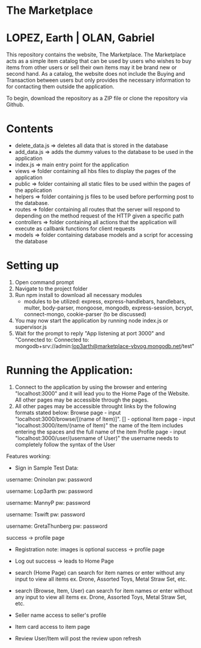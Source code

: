 # The Marketplace
# LOPEZ, Earth | OLAN, Gabriel

This repository contains the website, The Marketplace. The Marketplace acts as a simple item catalog that can be used by users who wishes to buy items from other users or sell their own items may it be brand new or second hand. As a catalog, the website does not include the Buying and Transaction between users but only provides the necessary information to for contacting them outside the application.

To begin, download the repository as a ZIP file or clone the repository via Github.

# Contents
- delete_data.js => deletes all data that is stored in the database
- add_data.js => adds the dummy values to the database to be used in the application
- index.js => main entry point for the application
- views => folder containing all hbs files to display the pages of the application
- public => folder containing all static files to be used within the pages of the application
- helpers => folder containing js files to be used before performing post to the database.
- routes => folder containing all routes that the server will respond to depending on the method request of the HTTP given a specific path
- controllers => folder containing all actions that the application will execute as callbank functions for client requests
- models => folder containing database models and a script for accessing the database

# Setting up
1. Open command prompt
2. Navigate to the project folder
3. Run npm install to download all necessary modules
   * modules to be utilized: express, express-handlebars, handlebars, multer, body-parser, mongoose, mongodb, express-session, bcrypt, connect-mongo, cookie-parser
(to be discussed)
4. You may now start the application by running node index.js or supervisor.js
5. Wait for the prompt to reply "App listening at port 3000" and "Connected to: Connected to: mongodb+srv://admin:lop3arth@marketplace-vbvog.mongodb.net/test"

# Running the Application:
1. Connect to the application by using the browser and entering "localhost:3000" and it will lead you to the Home Page of the Website. All other pages may be accessible through the pages.
2. All other pages may be accessible throught links by the following formats stated below:
   Browse page - input "localhost:3000/browse/[(name of Item)]". [] - optional
   Item page - input "localhost:3000/item/(name of Item)" the name of the Item includes entering the spaces and the full name of the item
   Profile page - input "localhost:3000/user/(username of User)" the username needs to completely follow the syntax of the User
   
 Features working:
 - Sign in
  Sample Test Data:
  
  username: Oninolan
  pw: password
  
  username: Lop3arth
  pw: password
  
  username: MannyP
  pw: password
  
  username: Tswift
  pw: password
  
  username: GretaThunberg
  pw: password
  
  
  success -> profile page
  
 - Registration
  note: images is optional
    success -> profile page
 
 - Log out
    success -> leads to Home Page
 
 - search (Home Page)
 can search for item names or enter without any input to view all items
 ex. Drone, Assorted Toys, Metal Straw Set, etc.
 
 - search (Browse, Item, User)
 can search for item names or enter without any input to view all items
 ex. Drone, Assorted Toys, Metal Straw Set, etc.
 
 - Seller name
 access to seller's profile
 
 - Item card
 access to item page
 
 - Review User/Item
  will post the review upon refresh
 
 
